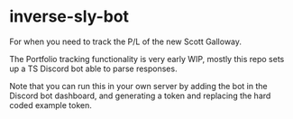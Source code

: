 # inverse-sly-bot

For when you need to track the P/L of the new Scott Galloway.

The Portfolio tracking functionality is very early WIP, mostly this repo sets up a TS Discord bot able to parse responses.

Note that you can run this in your own server by adding the bot in the Discord bot dashboard, and generating a token and replacing the hard coded example token.
